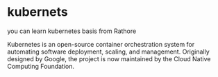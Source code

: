 # kubernets
you can learn kubernetes basis from Rathore

Kubernetes is an open-source container orchestration system for automating software deployment, scaling, and management. Originally designed by Google, the project is now maintained by the Cloud Native Computing Foundation.

